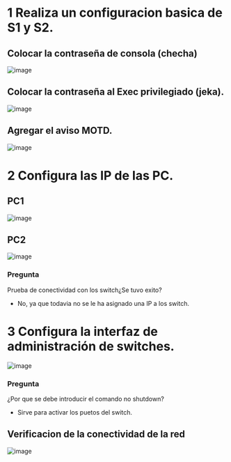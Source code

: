 # 1 Realiza un configuracion basica de S1 y S2.
##  Colocar la contraseña de consola (checha)
![image](https://github.com/EdwinJaraOFC/CDRGrupo5/assets/150297438/2e6868c2-a0dc-4ab6-ac34-3fb7bf36aa5f)
## Colocar la contraseña al Exec privilegiado (jeka).
![image](https://github.com/EdwinJaraOFC/CDRGrupo5/assets/150297438/3e898655-6fe9-4696-a539-fdf8e6a1cab9)
## Agregar el aviso MOTD.
![image](https://github.com/EdwinJaraOFC/CDRGrupo5/assets/150297438/758d9d20-af6a-458d-90f6-07961231d0d9)
# 2 Configura las IP de las PC.
## PC1
![image](https://github.com/EdwinJaraOFC/CDRGrupo5/assets/150297438/42a57f63-4f65-46ef-b1ea-9069d2ac0516)
## PC2
![image](https://github.com/EdwinJaraOFC/CDRGrupo5/assets/150297438/ba03f5f3-5c04-4888-b285-3b7020c7e829)
### Pregunta
Prueba de conectividad con los switch¿Se tuvo exito?
- No, ya que todavia no se le ha asignado una IP a los switch.
# 3 Configura la interfaz de administración de switches.
![image](https://github.com/EdwinJaraOFC/CDRGrupo5/assets/150297438/becb1a93-47f2-495e-9303-2d28511c3a2b)
### Pregunta
¿Por que se debe introducir el comando no shutdown?
- Sirve para activar los puetos del switch.
## Verificacion de la conectividad de la red 
![image](https://github.com/EdwinJaraOFC/CDRGrupo5/assets/150297438/0f93a631-19cd-470b-a0ba-6bd4e1c04cf2)
